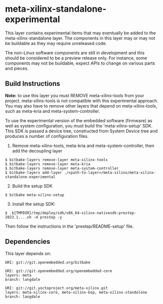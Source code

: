 # meta-xilinx-standalone-experimental

This layer contains experimental items that may eventually be added
to the meta-xilinx-standalone layer.  The components in this layer
may or may not be buildable as they may require unreleased code.

The non-Linux software components are still in development and
this should be considered to be a preview release only.  For instance,
some components may not be buildable, expect APIs to change on various
parts and pieces.

## Build Instructions

**Note:** to use this layer you must REMOVE meta-xilinx-tools from your
project.  meta-xilinx-tools is not compatible with this experimental
approach.  You may also have to remove other layers that depend
on meta-xilinx-tools, such as meta-kria and meta-system-controller.

To use the experimental version of the embedded software (firmware)
as well as system configuration, you must build the 'meta-xilinx-setup'
SDK.  This SDK is passed a device tree, constructed from System Device tree and
produces a number of configuration files.

1. Remove meta-xilinx-tools, meta-kria and meta-system-controller, then add the decoupling layer
```
$ bitbake-layers remove-layer meta-xilinx-tools
$ bitbake-layers remove-layer meta-kria
$ bitbake-layers remove-layer meta-system-controller
$ bitbake-layers add-layer ./<path-to-layer>/meta-xilinx/meta-xilinx-standalone-experimental
```
2. Build the setup SDK
```
$ bitbake meta-xilinx-setup
```
3. Install the setup SDK:
```
$ .${TMPDIR}/tmp/deploy/sdk/x86_64-xilinx-nativesdk-prestep-2023.1....sh -d prestep -y
```

Then follow the instructions in the 'prestep/README-setup' file.


## Dependencies

This layer depends on:

	URI: git://git.openembedded.org/bitbake

	URI: git://git.openembedded.org/openembedded-core
	layers: meta
	branch: langdale

	URI: git://git.yoctoproject.org/meta-xilinx.git
	layers: meta-xilinx-core, meta-xilinx-bsp, meta-xilinx-standalone
	branch: langdale

